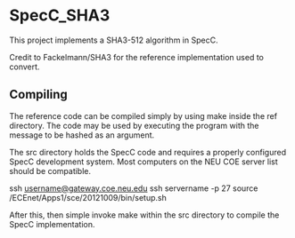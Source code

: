 # SpecC_SHA3

This project implements a SHA3-512 algorithm in SpecC.

Credit to Fackelmann/SHA3 for the reference implementation used to convert.

## Compiling ##
The reference code can be compiled simply by using make inside the ref directory.
The code may be used by executing the program with the message to be hashed as an argument.

The src directory holds the SpecC code and requires a properly configured SpecC development system.  Most computers on the NEU COE server list should be compatible.  

ssh username@gateway.coe.neu.edu
ssh servername -p 27
source /ECEnet/Apps1/sce/20121009/bin/setup.sh

After this, then simple invoke make within the src directory to compile the SpecC implementation.
